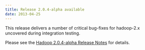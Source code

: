 ```yaml
---
title: Release 2.0.4-alpha available
date: 2013-04-25
---
```

<!---
  Licensed under the Apache License, Version 2.0 (the "License");
  you may not use this file except in compliance with the License.
  You may obtain a copy of the License at

   https://www.apache.org/licenses/LICENSE-2.0

  Unless required by applicable law or agreed to in writing, software
  distributed under the License is distributed on an "AS IS" BASIS,
  WITHOUT WARRANTIES OR CONDITIONS OF ANY KIND, either express or implied.
  See the License for the specific language governing permissions and
  limitations under the License. See accompanying LICENSE file.
-->

This release delivers a number of critical bug-fixes for hadoop-2.x
uncovered during integration testing.

Please see the [Hadoop 2.0.4-alpha Release
Notes](https://hadoop.apache.org/docs/r2.0.4-alpha/hadoop-project-dist/hadoop-common/releasenotes.html)
for details.

